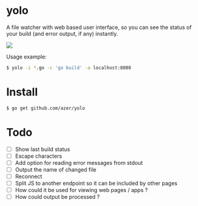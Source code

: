 # yolo

A file watcher with web based user interface, so you can see the status of your build (and error output, if any) instantly.

![](https://cldup.com/G0VmmMWMnz.gif)

Usage example:

```bash
$ yolo -i *.go -c 'go build' -a localhost:8080
```

# Install

```bash
$ go get github.com/azer/yolo
```

# Todo

- [ ] Show last build status
- [ ] Escape characters
- [ ] Add option for reading error messages from stdout
- [ ] Output the name of changed file
- [ ] Reconnect
- [ ] Split JS to another endpoint so it can be included by other pages
- [ ] How could it be used for viewing web pages / apps ?
- [ ] How could output be processed ?
